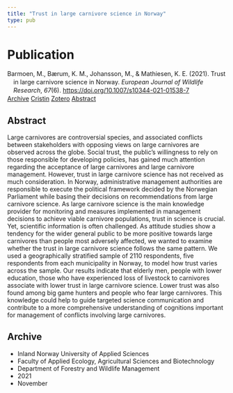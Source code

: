 ```yaml
---
title: "Trust in large carnivore science in Norway"
type: pub
---
```

<h1>Publication</h1>
<article id="csl-bib-container-3S2G74DI" class="csl-bib-container">
  <div class="csl-bib-body" style="line-height: 1.35; padding-left: 1em; text-indent:-1em;">
  <div class="csl-entry">Barmoen, M., B&#xE6;rum, K. M., Johansson, M., &amp; Mathiesen, K. E. (2021). Trust in large carnivore science in Norway. <i>European Journal of Wildlife Research</i>, <i>67</i>(6). <a href="https://doi.org/10.1007/s10344-021-01538-7">https://doi.org/10.1007/s10344-021-01538-7</a></div>
</div>
  <div class="csl-bib-buttons">
    <a href="#taxonomy-article-3S2G74DI" class="csl-bib-button">Archive</a>
    <a href="https://app.cristin.no/results/show.jsf?id=1951952" alt="Cristin URL" class="csl-bib-button">Cristin</a>
    <a href="http://zotero.org/groups/5022929/items/3S2G74DI" alt="Zotero URL" class="csl-bib-button">Zotero</a>
    <a href="#abstract-article-3S2G74DI" class="csl-bib-button">Abstract</a>
  </div>
  <div id="csl-bib-meta-container-3S2G74DI"></div>
</article>
<div id="csl-bib-meta-3S2G74DI" class="csl-bib-meta">
  <article id="abstract-article-3S2G74DI" class="abstract-article">
    <h1>Abstract</h1>
    Large carnivores are controversial species, and associated conflicts between stakeholders with opposing views on large carnivores are observed across the globe. Social trust, the public’s willingness to rely on those responsible for developing policies, has gained much attention regarding the acceptance of large carnivores and large carnivore management. However, trust in large carnivore science has not received as much consideration. In Norway, administrative management authorities are responsible to execute the political framework decided by the Norwegian Parliament while basing their decisions on recommendations from large carnivore science. As large carnivore science is the main knowledge provider for monitoring and measures implemented in management decisions to achieve viable carnivore populations, trust in science is crucial. Yet, scientific information is often challenged. As attitude studies show a tendency for the wider general public to be more positive towards large carnivores than people most adversely affected, we wanted to examine whether the trust in large carnivore science follows the same pattern. We used a geographically stratified sample of 2110 respondents, five respondents from each municipality in Norway, to model how trust varies across the sample. Our results indicate that elderly men, people with lower education, those who have experienced loss of livestock to carnivores associate with lower trust in large carnivore science. Lower trust was also found among big game hunters and people who fear large carnivores. This knowledge could help to guide targeted science communication and contribute to a more comprehensive understanding of cognitions important for management of conflicts involving large carnivores.
  </article>
  <article id="taxonomy-article-3S2G74DI" class="taxonomy-article">
    <h1>Archive</h1>
    <ul>
      <li>Inland Norway University of Applied Sciences</li>
      <li>Faculty of Applied Ecology, Agricultural Sciences and Biotechnology</li>
      <li>Department of Forestry and Wildlife Management</li>
      <li>2021</li>
      <li>November</li>
    </ul>
  </article>
</div>
